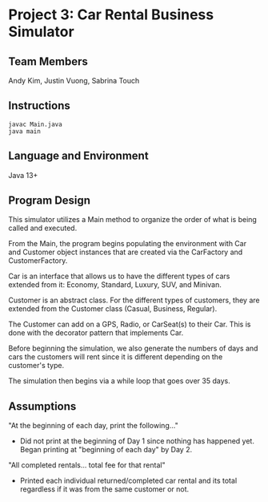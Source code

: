 # Project 3: Car Rental Business Simulator

## Team Members
Andy Kim, Justin Vuong, Sabrina Touch

## Instructions
```
javac Main.java
java main
```

## Language and Environment
Java 13+

## Program Design
This simulator utilizes a Main method to organize the order of what is being called and executed.

From the Main, the program begins populating the environment with Car and Customer object instances that are created via the CarFactory and CustomerFactory.

Car is an interface that allows us to have the different types of cars extended from it: Economy, Standard, Luxury, SUV, and Minivan.

Customer is an abstract class. For the different types of customers, they are extended from the Customer class (Casual, Business, Regular).

The Customer can add on a GPS, Radio, or CarSeat(s) to their Car. This is done with the decorator pattern that implements Car.

Before beginning the simulation, we also generate the numbers of days and cars the customers will rent since it is different depending on the customer's type.

The simulation then begins via a while loop that goes over 35 days.

## Assumptions
"At the beginning of each day, print the following..."
- Did not print at the beginning of Day 1 since nothing has happened yet. Began printing at "beginning of each day" by Day 2.

"All completed rentals... total fee for that rental"
- Printed each individual returned/completed car rental and its total regardless if it was from the same customer or not.
